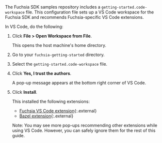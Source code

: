 The Fuchsia SDK samples repository includes a `getting-started.code-workspace`
file. This configuration file sets up a VS Code workspace for the Fuchsia SDK
and recommends Fuchsia-specific VS Code extensions.

In VS Code, do the following:

1. Click **File > Open Workspace from File**.

   This opens the host machine's home directory.

1. Go to your `fuchsia-getting-started` directory.
1. Select the `getting-started.code-workspace` file.
1. Click **Yes, I trust the authors**.

   A pop-up message appears at the bottom right corner of VS Code.

1. Click **Install**.

   This installed the following extensions:

   *  [Fuchsia VS Code extension][fuchsia-vscode-ext]{:.external}
   *  [Bazel extension][bazel-vscode-ext]{:.external}

   Note: You may see more pop-ups recommending other extensions while using
   VS Code. However, you can safely ignore them for the rest of this guide.

<!-- Reference links -->

[bazel-vscode-ext]: https://marketplace.visualstudio.com/items?itemName=BazelBuild.vscode-bazel
[fuchsia-vscode-ext]: https://marketplace.visualstudio.com/items?itemName=fuchsia-authors.vscode-fuchsia
